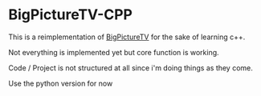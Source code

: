# BigPictureTV-CPP

This is a reimplementation of [BigPictureTV]() for the sake of learning c++.

Not everything is implemented yet but core function is working.

Code / Project is not structured at all since i'm doing things as they come.

Use the python version for now